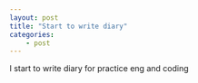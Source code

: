 ```yaml
---
layout: post
title: "Start to write diary"
categories: 
    - post
---
```


I start to write diary for practice eng and coding 